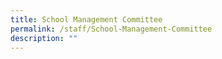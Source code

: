 ```yaml
---
title: School Management Committee
permalink: /staff/School-Management-Committee
description: ""
---
```

